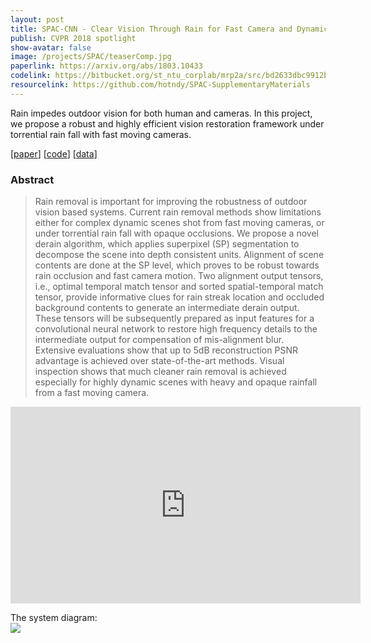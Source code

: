 ```yaml
---
layout: post
title: SPAC-CNN - Clear Vision Through Rain for Fast Camera and Dynamic Scenes
publish: CVPR 2018 spotlight
show-avatar: false
image: /projects/SPAC/teaserComp.jpg
paperlink: https://arxiv.org/abs/1803.10433
codelink: https://bitbucket.org/st_ntu_corplab/mrp2a/src/bd2633dbc9912b833de156c799fdeb82747c1240?at=master
resourcelink: https://github.com/hotndy/SPAC-SupplementaryMaterials
---
```


Rain impedes outdoor vision for both human and cameras. In this project, we propose a robust and highly efficient vision restoration framework under torrential rain fall with fast moving cameras.  
 
  
\[[paper](https://arxiv.org/abs/1803.10433)\]
\[[code](https://bitbucket.org/st_ntu_corplab/mrp2a/src/bd2633dbc9912b833de156c799fdeb82747c1240?at=master)\]
\[[data](https://github.com/hotndy/SPAC-SupplementaryMaterials)\]
  
### Abstract
> Rain removal is important for improving the robustness of outdoor vision based systems. Current rain removal methods show limitations either for complex dynamic scenes shot from fast moving cameras, or under torrential rain fall with opaque occlusions. We propose a novel derain algorithm, which applies superpixel (SP) segmentation to decompose the scene into depth consistent units. Alignment of scene contents are done at the SP level, which proves to be robust towards rain occlusion and fast camera motion. Two alignment output tensors, i.e., optimal temporal match tensor and sorted spatial-temporal match tensor, provide informative clues for rain streak location and occluded background contents to generate an intermediate derain output. These tensors will be subsequently prepared as input features for a convolutional neural network to restore high frequency details to the intermediate output for compensation of mis-alignment blur. Extensive evaluations show that up to 5dB reconstruction PSNR advantage is achieved over state-of-the-art methods. Visual inspection shows that much cleaner rain removal is achieved especially for highly dynamic scenes with heavy and opaque rainfall from a fast moving camera.
  
<center><iframe width="560" height="315" src="https://www.youtube.com/embed/6m7V8bB0P40" frameborder="0" allow="autoplay; encrypted-media" allowfullscreen></iframe></center>
  
The system diagram:  
![](https://hotndy.github.io/projects/SPAC/systemDiagram.png)
